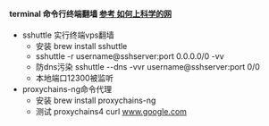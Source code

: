 
#### terminal 命令行终端翻墙 [参考 如何上科学的网](http://www.d0u9.xyz/ru-he-shang-ke-xue-de-wang/)
* sshuttle 实行终端vps翻墙
    * 安装 brew install sshuttle
    * sshuttle -r username@sshserver:port 0.0.0.0/0 -vv
    * 防dns污染 sshuttle --dns -vvr username@sshserver:port 0/0
    * 本地端口12300被监听
* proxychains-ng命令代理 
    * 安装 brew install proxychains-ng
    * 测试 proxychains4 curl www.google.com
